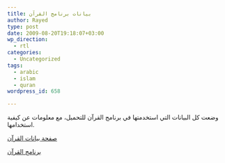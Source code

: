 ```yaml
---
title: بيانات برنامج القرآن
author: Rayed
type: post
date: 2009-08-20T19:18:07+03:00
wp_direction:
  - rtl
categories:
  - Uncategorized
tags:
  - arabic
  - islam
  - quran
wordpress_id: 658

---
```

وضعت كل البيانات التي استخدمتها في برنامج القرآن للتحميل، مع معلومات عن كيفية استخدامها.

<a href="http://rayed.com/wordpress/?page_id=632">صفحة بيانات القرآن</a>

<a href="http://dev.rayed.com/quran/">برنامج القرآن</a>

